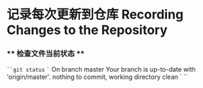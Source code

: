 # 记录每次更新到仓库 Recording Changes to the Repository

### ** 检查文件当前状态 **
` ``git status
` ``
` ``
	On branch master
	Your branch is up-to-date with 'origin/master'.
	nothing to commit, working directory clean
` ``